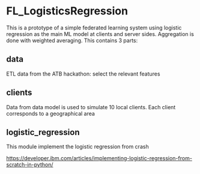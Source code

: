 # FL_LogisticsRegression
This is a prototype of a simple federated learning system using logistic regression as the main ML model at clients and server sides. Aggregation is done with weighted averaging. This contains 3 parts:

## data
ETL data from the ATB hackathon:
select the relevant features

## clients
Data from data model is used to simulate 10 local clients. Each client corresponds to a geographical area

## logistic_regression
This module implement the logistic regression from crash

https://developer.ibm.com/articles/implementing-logistic-regression-from-scratch-in-python/


##



